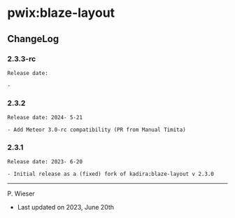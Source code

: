 # pwix:blaze-layout

## ChangeLog

### 2.3.3-rc

    Release date: 

    - 

### 2.3.2

    Release date: 2024- 5-21

    - Add Meteor 3.0-rc compatibility (PR from Manual Timita)

### 2.3.1

    Release date: 2023- 6-20

    - Initial release as a (fixed) fork of kadira:blaze-layout v 2.3.0

---
P. Wieser
- Last updated on 2023, June 20th
